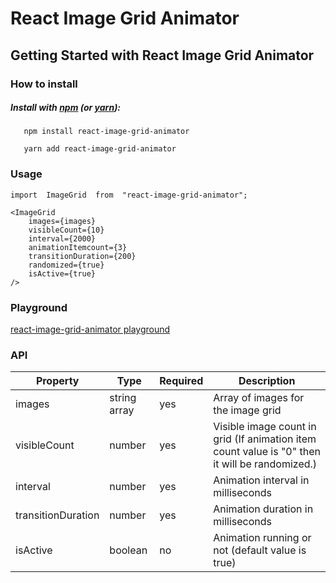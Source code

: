 
# React Image Grid Animator

## Getting Started with React Image Grid Animator

### How to install
##### Install with [npm](https://www.npmjs.com/) (or [yarn](https://yarnpkg.com/)):
```JSX
   npm install react-image-grid-animator
```

```JSX
   yarn add react-image-grid-animator
```

### Usage
```JSX
import  ImageGrid  from  "react-image-grid-animator";
```
```JSX
<ImageGrid
	images={images}
	visibleCount={10}
	interval={2000}
	animationItemcount={3}
	transitionDuration={200}
	randomized={true}
	isActive={true}
/>
```
### Playground
[react-image-grid-animator playground ](https://prabathmadushan.github.io/react-image-grid-animator-playground/)

### API
| Property           | Type         | Required | Description                                                                                    |
|--------------------|--------------|----------|------------------------------------------------------------------------------------------------|
| images             | string array | yes      | Array of images for the image grid                                                             |
| visibleCount       | number       | yes      | Visible image count in grid (If animation item count value is "0" then it will be randomized.) |
| interval           | number       | yes      | Animation interval in milliseconds                                                                       |
| transitionDuration | number       | yes      | Animation duration in milliseconds                                                                       |
| isActive           | boolean      | no       | Animation running or not (default value is true)                                                        |


 